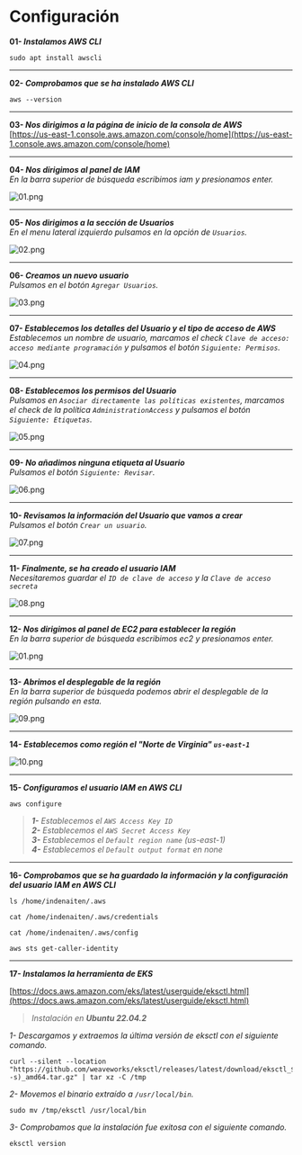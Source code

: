 # Configuración

**01- _Instalamos AWS CLI_**  
```shell
sudo apt install awscli
```

---

**02- _Comprobamos que se ha instalado AWS CLI_**  
```shell
aws --version
```

---

**03- _Nos dirigimos a la página de inicio de la consola de AWS_**  
[https://us-east-1.console.aws.amazon.com/console/home](https://us-east-1.console.aws.amazon.com/console/home)

---

**04- _Nos dirigimos al panel de IAM_**  
_En la barra superior de búsqueda escribimos iam y presionamos enter._  

![01.png](D:\code\udemy\kubernetes\seccion-22\img\177\01.png)

---

**05- _Nos dirigimos a la sección de Usuarios_**  
_En el menu lateral izquierdo pulsamos en la opción de `Usuarios`._  

![02.png](D:\code\udemy\kubernetes\seccion-22\img\177\02.png)

---

**06- _Creamos un nuevo usuario_**  
_Pulsamos en el botón `Agregar Usuarios`._  

![03.png](D:\code\udemy\kubernetes\seccion-22\img\177\03.png)

---

**07- _Establecemos los detalles del Usuario y el tipo de acceso de AWS_**  
_Establecemos un nombre de usuario, marcamos el check `Clave de acceso: acceso mediante programación` y pulsamos el botón `Siguiente: Permisos`._  

![04.png](D:\code\udemy\kubernetes\seccion-22\img\177\04.png)

---

**08- _Establecemos los permisos del Usuario_**  
_Pulsamos en `Asociar directamente las políticas existentes`, marcamos el check de la política `AdministrationAccess` y pulsamos el botón `Siguiente: Etiquetas`._

![05.png](D:\code\udemy\kubernetes\seccion-22\img\177\05.png)

---

**09- _No añadimos ninguna etiqueta al Usuario_**  
_Pulsamos el botón `Siguiente: Revisar`._

![06.png](D:\code\udemy\kubernetes\seccion-22\img\177\06.png)

---

**10- _Revisamos la información del Usuario que vamos a crear_**  
_Pulsamos el botón `Crear un usuario`._

![07.png](D:\code\udemy\kubernetes\seccion-22\img\177\07.png)

---

**11- _Finalmente, se ha creado el usuario IAM_**    
_Necesitaremos guardar el `ID de clave de acceso` y la `Clave de acceso secreta`_  

![08.png](D:\code\udemy\kubernetes\seccion-22\img\177\08.png)

---

**12- _Nos dirigimos al panel de EC2 para establecer la región_**  
_En la barra superior de búsqueda escribimos ec2 y presionamos enter._

![01.png](D:\code\udemy\kubernetes\seccion-22\img\177\01.png)

---

**13- _Abrimos el desplegable de la región_**  
_En la barra superior de búsqueda podemos abrir el desplegable de la región pulsando en esta._

![09.png](D:\code\udemy\kubernetes\seccion-22\img\177\09.png)

---

**14- _Establecemos como región el "Norte de Virginia" `us-east-1`_**  

![10.png](D:\code\udemy\kubernetes\seccion-22\img\177\10.png)

---

**15- _Configuramos el usuario IAM en AWS CLI_**  

```shell
aws configure
```

> _**1-** Establecemos el `AWS Access Key ID`_  
> _**2-** Establecemos el `AWS Secret Access Key`_  
> _**3-** Establecemos el `Default region name` (us-east-1)_  
> _**4-** Establecemos el `Default output format` en none_

---

**16- _Comprobamos que se ha guardado la información y la configuración del usuario IAM en AWS CLI_**  

```shell
ls /home/indenaiten/.aws
```

```shell
cat /home/indenaiten/.aws/credentials
```

```shell
cat /home/indenaiten/.aws/config
```

```shell
aws sts get-caller-identity
```

---

**17- _Instalamos la herramienta de EKS_**  

[https://docs.aws.amazon.com/eks/latest/userguide/eksctl.html](https://docs.aws.amazon.com/eks/latest/userguide/eksctl.html)  

> _Instalación en **Ubuntu 22.04.2**_  

_1- Descargamos y extraemos la última versión de eksctl con el siguiente comando._

```shell
curl --silent --location "https://github.com/weaveworks/eksctl/releases/latest/download/eksctl_$(uname -s)_amd64.tar.gz" | tar xz -C /tmp
``` 

_2- Movemos el binario extraído a `/usr/local/bin`._

```shell
sudo mv /tmp/eksctl /usr/local/bin
```

_3- Comprobamos que la instalación fue exitosa con el siguiente comando._

```shell
eksctl version
```